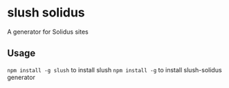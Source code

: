 # slush solidus

A generator for Solidus sites

## Usage
`npm install -g slush` to install slush
`npm install -g` to install slush-solidus generator
